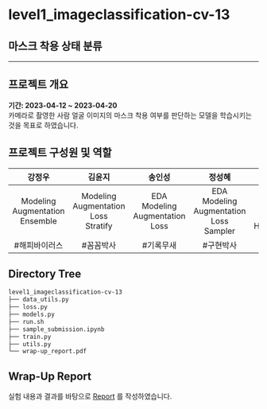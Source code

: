 # level1_imageclassification-cv-13
## 마스크 착용 상태 분류
---

## 프로젝트 개요
**기간: 2023-04-12 ~ 2023-04-20**  
카메라로 촬영한 사람 얼굴 이미지의 마스크 착용 여부를 판단하는 모델을 학습시키는 것을 목표로 하였습니다.


## 프로젝트 구성원 및 역할
| 강정우 | 김윤지 | 송인성 | 정성혜 | 최홍록 |
| :--: | :------: | :------:| :--------:| :---:|
| Modeling <br> Augmentation <br> Ensemble | Modeling <br> Augmentation <br> Loss <br> Stratify | EDA <br> Modeling <br> Augmentation <br> Loss | EDA <br> Modeling <br> Augmentation <br> Loss <br> Sampler | Modeling <br> Augmentation <br> Loss <br>  Hyperparameter |
| #해피바이러스 | #꼼꼼박사 | #기록무새 | #구현박사 | #튜닝장인 |



## Directory Tree
```bash
level1_imageclassification-cv-13
├── data_utils.py
├── loss.py
├── models.py
├── run.sh
├── sample_submission.ipynb
├── train.py
├── utils.py
└── wrap-up_report.pdf
```

## Wrap-Up Report
실험 내용과 결과를 바탕으로 [Report](https://github.com/boostcampaitech5/level1_imageclassification-cv-13/blob/main/wrap-up_report.pdf) 를 작성하였습니다.
